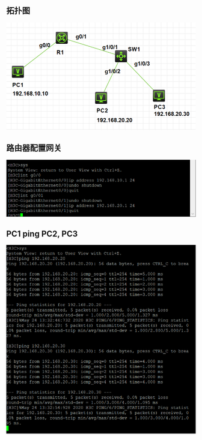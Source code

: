 ## 拓扑图

![image-20200524133636294](img/image-20200524133636294.png)

## 路由器配置网关

![image-20200524133420151](img/image-20200524133420151.png)





## PC1 ping PC2, PC3

![image-20200524133614890](img/image-20200524133614890.png)

